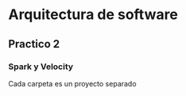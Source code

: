 # Arquitectura de software

## Practico 2

### Spark y Velocity

Cada carpeta es un proyecto separado
